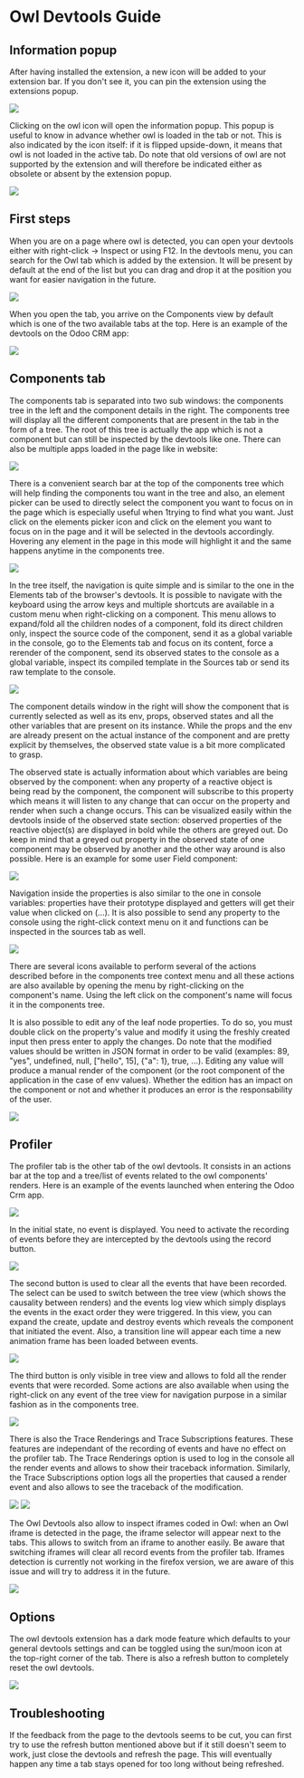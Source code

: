 # Owl Devtools Guide

## Information popup

After having installed the extension, a new icon will be added to your extension bar.
If you don't see it, you can pin the extension using the extensions popup.

<img src="screenshots/extensions.png"/>

Clicking on the owl icon will open the information popup. This popup is useful
to know in advance whether owl is loaded in the tab or not. This is also indicated
by the icon itself: if it is flipped upside-down, it means that owl is not loaded in the
active tab. Do note that old versions of owl are not supported by the extension and will
therefore be indicated either as obsolete or absent by the extension popup.

<img src="screenshots/popup.png"/>

## First steps

When you are on a page where owl is detected, you can open your devtools either with
right-click -> Inspect or using F12. In the devtools menu, you can search for the Owl
tab which is added by the extension. It will be present by default at the end of the list but
you can drag and drop it at the position you want for easier navigation in the future.

<img src="screenshots/find_owl_tab.png"/>

When you open the tab, you arrive on the Components view by default which is one of the
two available tabs at the top. Here is an example of the devtools on the Odoo CRM app:

<img src="screenshots/crm.png"/>

## Components tab

The components tab is separated into two sub windows: the components tree in the left and
the component details in the right. The components tree will display all the different
components that are present in the tab in the form of a tree. The root of this tree is
actually the app which is not a component but can still be inspected by the devtools like
one. There can also be multiple apps loaded in the page like in website:

<img src="screenshots/multi_apps.png"/>

There is a convenient search bar at the top of the components tree which will help finding
the components tou want in the tree and also, an element picker can be used to directly select
the component you want to focus on in the page which is especially useful when 1trying to find
what you want. Just click on the elements picker icon and click on the element you want to focus
on in the page and it will be selected in the devtools accordingly. Hovering any element in the
page in this mode will highlight it and the same happens anytime in the components tree.

<img src="screenshots/picker.png"/>

In the tree itself, the navigation is quite simple and is similar to the one in the Elements tab
of the browser's devtools. It is possible to navigate with the keyboard using the arrow keys and
multiple shortcuts are available in a custom menu when right-clicking on a component. This menu
allows to expand/fold all the children nodes of a component, fold its direct children only, inspect
the source code of the component, send it as a global variable in the console, go to the Elements tab
and focus on its content, force a rerender of the component, send its observed states to the console
as a global variable, inspect its compiled template in the Sources tab or send its raw template
to the console.

<img src="screenshots/menu.png"/>

The component details window in the right will show the component that is currently selected as well
as its env, props, observed states and all the other variables that are present on its instance.
While the props and the env are already present on the actual instance of the component and are
pretty explicit by themselves, the observed state value is a bit more complicated to grasp.

The observed state is actually information about which variables are being observed by the component:
when any property of a reactive object is being read by the component, the component will subscribe
to this property which means it will listen to any change that can occur on the property and render
when such a change occurs. This can be visualized easily within the devtools inside of the observed
state section: observed properties of the reactive object(s) are displayed in bold while the others
are greyed out. Do keep in mind that a greyed out property in the observed state of one component
may be observed by another and the other way around is also possible. Here is an example for some
user Field component:

<img src="screenshots/states.png"/>

Navigation inside the properties is also similar to the one in console variables: properties have
their prototype displayed and getters will get their value when clicked on (...). It is also possible to
send any property to the console using the right-click context menu on it and functions can be inspected
in the sources tab as well.

<img src="screenshots/function_menu.png"/>

There are several icons available to perform several of the actions described before in the components
tree context menu and all these actions are also available by opening the menu by right-clicking on the
component's name. Using the left click on the component's name will focus it in the components tree.

It is also possible to edit any of the leaf node properties. To do so, you must double click on the
property's value and modify it using the freshly created input then press enter to apply the changes.
Do note that the modified values should be written in JSON format in order to be valid (examples:
89, "yes", undefined, null, \["hello", 15\], {"a": 1}, true, ...). Editing any value will produce a
manual render of the component (or the root component of the application in the case of env values).
Whether the edition has an impact on the component or not and whether it produces an error is the
responsability of the user.

<img src="screenshots/edit.png"/>

## Profiler

The profiler tab is the other tab of the owl devtools. It consists in an actions bar at the top and
a tree/list of events related to the owl components' renders. Here is an example of the events launched
when entering the Odoo Crm app.

<img src="screenshots/profiler.png"/>

In the initial state, no event is displayed. You need to activate the recording of events before they
are intercepted by the devtools using the record button.

<img src="screenshots/record.png"/>

The second button is used to clear all the events that have been recorded. The select can be used to
switch between the tree view (which shows the causality between renders) and the events log view which
simply displays the events in the exact order they were triggered. In this view, you can expand the create,
update and destroy events which reveals the component that initiated the event. Also, a transition line will
appear each time a new animation frame has been loaded between events.

<img src="screenshots/events_log.png"/>

The third button is only visible in tree view and allows to fold all the render events that were recorded.
Some actions are also available when using the right-click on any event of the tree view for navigation
purpose in a similar fashion as in the components tree.

<img src="screenshots/tree_actions.png"/>

There is also the Trace Renderings and Trace Subscriptions features. These features are independant of the
recording of events and have no effect on the profiler tab. The Trace Renderings option is used to log in
the console all the render events and allows to show their traceback information. Similarly, the Trace
Subscriptions option logs all the properties that caused a render event and also allows to see the traceback
of the modification.

<img src="screenshots/trace_rendering.png"/>
<img src="screenshots/trace_subscriptions.png"/>

The Owl Devtools also allow to inspect iframes coded in Owl: when an Owl iframe is detected in the page,
the iframe selector will appear next to the tabs. This allows to switch from an iframe to another easily.
Be aware that switching iframes will clear all record events from the profiler tab. Iframes detection is
currently not working in the firefox version, we are aware of this issue and will try to address it in the
future.

<img src="screenshots/iframes.png"/>

## Options

The owl devtools extension has a dark mode feature which defaults to your general devtools settings and can
be toggled using the sun/moon icon at the top-right corner of the tab. There is also a refresh button to
completely reset the owl devtools.

<img src="screenshots/darkmode.png"/>

## Troubleshooting

If the feedback from the page to the devtools seems to be cut, you can first try to use the refresh
button mentioned above but if it still doesn't seem to work, just close the devtools and refresh the page.
This will eventually happen any time a tab stays opened for too long without being refreshed.
